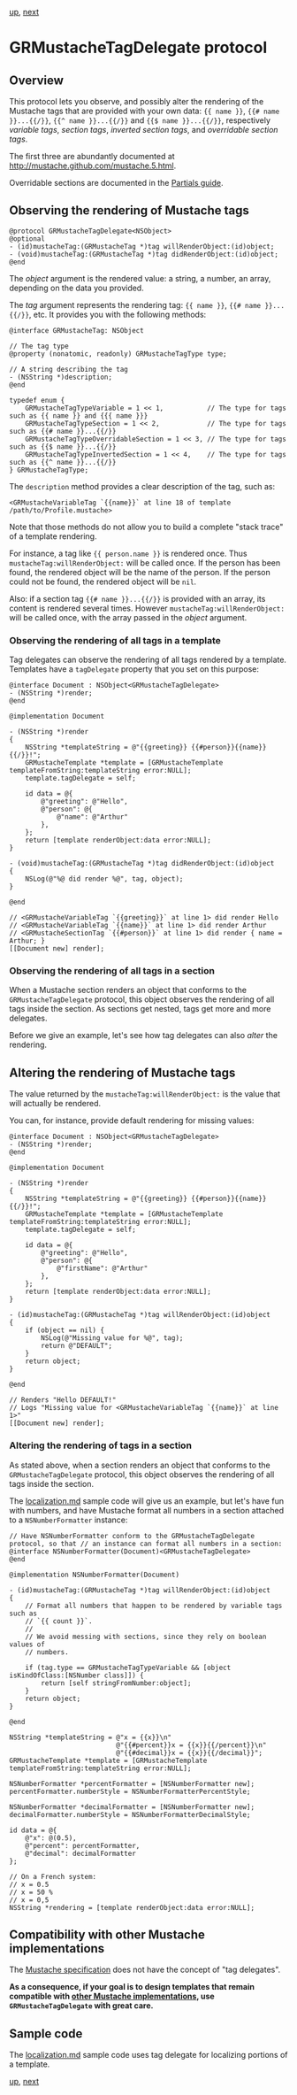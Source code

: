 [up](../../../../GRMustache#documentation), [next](proxies.md)

GRMustacheTagDelegate protocol
==============================

Overview
--------

This protocol lets you observe, and possibly alter the rendering of the Mustache tags that are provided with your own data: `{{ name }}`, `{{# name }}...{{/}}`, `{{^ name }}...{{/}}` and `{{$ name }}...{{/}}`, respectively *variable tags*, *section tags*, *inverted section tags*, and *overridable section tags*.

The first three are abundantly documented at http://mustache.github.com/mustache.5.html.

Overridable sections are documented in the [Partials guide](partials.md).


Observing the rendering of Mustache tags
----------------------------------------

```objc
@protocol GRMustacheTagDelegate<NSObject>
@optional
- (id)mustacheTag:(GRMustacheTag *)tag willRenderObject:(id)object;
- (void)mustacheTag:(GRMustacheTag *)tag didRenderObject:(id)object;
@end
```

The _object_ argument is the rendered value: a string, a number, an array, depending on the data you provided.

The _tag_ argument represents the rendering tag: `{{ name }}`, `{{# name }}...{{/}}`, etc. It provides you with the following methods:

```objc
@interface GRMustacheTag: NSObject

// The tag type
@property (nonatomic, readonly) GRMustacheTagType type;

// A string describing the tag
- (NSString *)description;
@end

typedef enum {
    GRMustacheTagTypeVariable = 1 << 1,           // The type for tags such as {{ name }} and {{{ name }}}
    GRMustacheTagTypeSection = 1 << 2,            // The type for tags such as {{# name }}...{{/}}
    GRMustacheTagTypeOverridableSection = 1 << 3, // The type for tags such as {{$ name }}...{{/}}
    GRMustacheTagTypeInvertedSection = 1 << 4,    // The type for tags such as {{^ name }}...{{/}}
} GRMustacheTagType;
```

The `description` method provides a clear description of the tag, such as:

    <GRMustacheVariableTag `{{name}}` at line 18 of template /path/to/Profile.mustache>

Note that those methods do not allow you to build a complete "stack trace" of a template rendering.

For instance, a tag like `{{ person.name }}` is rendered once. Thus `mustacheTag:willRenderObject:` will be called once. If the person has been found, the rendered object will be the name of the person. If the person could not be found, the rendered object will be `nil`.

Also: if a section tag `{{# name }}...{{/}}` is provided with an array, its content is rendered several times. However `mustacheTag:willRenderObject:` will be called once, with the array passed in the _object_ argument.


### Observing the rendering of all tags in a template

Tag delegates can observe the rendering of all tags rendered by a template. Templates have a `tagDelegate` property that you set on this purpose:

```objc
@interface Document : NSObject<GRMustacheTagDelegate>
- (NSString *)render;
@end

@implementation Document

- (NSString *)render
{
    NSString *templateString = @"{{greeting}} {{#person}}{{name}}{{/}}!";
    GRMustacheTemplate *template = [GRMustacheTemplate templateFromString:templateString error:NULL];
    template.tagDelegate = self;
    
    id data = @{
        @"greeting": @"Hello",
        @"person": @{
            @"name": @"Arthur"
        },
    };
    return [template renderObject:data error:NULL];
}

- (void)mustacheTag:(GRMustacheTag *)tag didRenderObject:(id)object
{
    NSLog(@"%@ did render %@", tag, object);
}

@end

// <GRMustacheVariableTag `{{greeting}}` at line 1> did render Hello
// <GRMustacheVariableTag `{{name}}` at line 1> did render Arthur
// <GRMustacheSectionTag `{{#person}}` at line 1> did render { name = Arthur; }
[[Document new] render];
```

### Observing the rendering of all tags in a section

When a Mustache section renders an object that conforms to the `GRMustacheTagDelegate` protocol, this object observes the rendering of all tags inside the section. As sections get nested, tags get more and more delegates.

Before we give an example, let's see how tag delegates can also *alter* the rendering.


Altering the rendering of Mustache tags
---------------------------------------

The value returned by the `mustacheTag:willRenderObject:` is the value that will actually be rendered.

You can, for instance, provide default rendering for missing values:

```objc
@interface Document : NSObject<GRMustacheTagDelegate>
- (NSString *)render;
@end

@implementation Document

- (NSString *)render
{
    NSString *templateString = @"{{greeting}} {{#person}}{{name}}{{/}}!";
    GRMustacheTemplate *template = [GRMustacheTemplate templateFromString:templateString error:NULL];
    template.tagDelegate = self;
    
    id data = @{
        @"greeting": @"Hello",
        @"person": @{
            @"firstName": @"Arthur"
        },
    };
    return [template renderObject:data error:NULL];
}

- (id)mustacheTag:(GRMustacheTag *)tag willRenderObject:(id)object
{
    if (object == nil) {
        NSLog(@"Missing value for %@", tag);
        return @"DEFAULT";
    }
    return object;
}

@end

// Renders "Hello DEFAULT!"
// Logs "Missing value for <GRMustacheVariableTag `{{name}}` at line 1>"
[[Document new] render];
```

### Altering the rendering of tags in a section

As stated above, when a section renders an object that conforms to the `GRMustacheTagDelegate` protocol, this object observes the rendering of all tags inside the section.

The [localization.md](sample_code/localization.md) sample code will give us an example, but let's have fun with numbers, and have Mustache format all numbers in a section attached to a `NSNumberFormatter` instance:

```objc
// Have NSNumberFormatter conform to the GRMustacheTagDelegate protocol, so that // an instance can format all numbers in a section:
@interface NSNumberFormatter(Document)<GRMustacheTagDelegate>
@end

@implementation NSNumberFormatter(Document)

- (id)mustacheTag:(GRMustacheTag *)tag willRenderObject:(id)object
{
    // Format all numbers that happen to be rendered by variable tags such as
    // `{{ count }}`.
    //
    // We avoid messing with sections, since they rely on boolean values of
    // numbers.
    
    if (tag.type == GRMustacheTagTypeVariable && [object isKindOfClass:[NSNumber class]]) {
        return [self stringFromNumber:object];
    }
    return object;
}

@end

NSString *templateString = @"x = {{x}}\n"
                           @"{{#percent}}x = {{x}}{{/percent}}\n"
                           @"{{#decimal}}x = {{x}}{{/decimal}}";
GRMustacheTemplate *template = [GRMustacheTemplate templateFromString:templateString error:NULL];

NSNumberFormatter *percentFormatter = [NSNumberFormatter new];
percentFormatter.numberStyle = NSNumberFormatterPercentStyle;

NSNumberFormatter *decimalFormatter = [NSNumberFormatter new];
decimalFormatter.numberStyle = NSNumberFormatterDecimalStyle;

id data = @{
    @"x": @(0.5),
    @"percent": percentFormatter,
    @"decimal": decimalFormatter
};

// On a French system:
// x = 0.5
// x = 50 %
// x = 0,5
NSString *rendering = [template renderObject:data error:NULL];
```


Compatibility with other Mustache implementations
-------------------------------------------------

The [Mustache specification](https://github.com/mustache/spec) does not have the concept of "tag delegates".

**As a consequence, if your goal is to design templates that remain compatible with [other Mustache implementations](https://github.com/defunkt/mustache/wiki/Other-Mustache-implementations), use `GRMustacheTagDelegate` with great care.**


Sample code
-----------

The [localization.md](sample_code/localization.md) sample code uses tag delegate for localizing portions of a template.


[up](../../../../GRMustache#documentation), [next](proxies.md)
